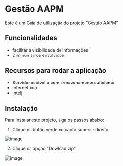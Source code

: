 # Gestão AAPM

Este é um Guia de utilização do projeto "Gestão AAPM"

## Funcionalidades

- facilitar a visibilidade de informações
- Diminuir erros envolvidos

## Recursos para rodar a aplicação

- Servidor estável e com armazenamento suficiente
- Internet boa
- Intelj
  

## Instalação

Para instalar este projeto, siga os passos abaixo:

1. Clique no botão verde no canto superior direito

![image](https://github.com/user-attachments/assets/be673591-61f6-4567-a823-5d83395ef8bf)



2. Clique na opção "Dowload zip"

![image](https://github.com/user-attachments/assets/bec37f14-b5b3-4e19-b0bc-70387162622a)



